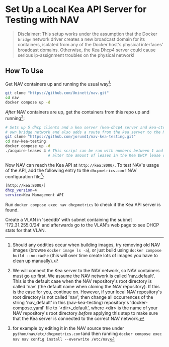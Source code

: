 # Set Up a Local Kea API Server for Testing with NAV

> Disclaimer: This setup works under the assumption that the Docker `bridge` network driver creates a new broadcast domain
  for its containers, isolated from any of the Docker host's physical interfaces' broadcast domains. Otherwise, the
  Kea Dhcp4 server could cause serious ip-assignment troubles on the physical network!


## How To Use

Get NAV containers up and running the usual way[^0]:

[^0]: Should any oddities occur when building images, try removing old NAV images (browse `docker image ls -a`),
or just build using `docker compose build --no-cache` (this will over time create lots of images you have to
clean up manually).

```sh
git clone "https://github.com/Uninett/nav.git"
cd nav
docker compose up -d
```

*After* NAV containers are up, get the containers from this repo up and running[^1]:

[^1]: We will connect the Kea server to the NAV network, so NAV containers must go up first. We assume the NAV network is called 'nav_default'. This is the default case when the NAV repository's root directory is called 'nav' (the default name when cloning the NAV repository).
If this is the case for you, continue on. However, if your local NAV repository's root directory is not called 'nav',
then change all occurrences of the string 'nav_default' in this (nav-kea-testing) repository's 'docker-compose.yaml' file to '\<dir>_default', where \<dir>
is the name of your NAV repository's root directory *before* applying this step to make sure that the Kea server is connected to the correct NAV network.


```sh
# Sets up 5 dhcp clients and a kea server (kea-dhcp4 server and kea-ctrl-agent) on its
# own bridge network and also adds a route from the kea server to the NAV network
git clone "https://github.com/jorund1/nav-kea-testing.git"
cd nav-kea-testing
docker compose up -d
./acquire-leases 4 # This script can be ran with numbers between 1 and 5 to
                   # alter the amount of leases in the Kea DHCP lease database
```

Now NAV can reach the Kea API at `http://kea:8000/`. To test NAV's usage of the API, add the following entry to
the `dhcpmetrics.conf` NAV configuration file[^2]:

[^2]: for example by editing it in the NAV source tree under `python/nav/etc/dhcpmetrics.conf`and then running `docker compose exec nav nav config install --overwrite /etc/nav`

```sh
[http://kea:8000/]
dhcp_version=4
service=Kea Management API
```

Run `docker compose exec nav dhcpmetrics` to check if the Kea API server is found.

Create a VLAN in 'seeddb' with subnet containing the subnet '172.31.255.0/24' and afterwards go to the VLAN's web page to see DHCP stats for that VLAN.
